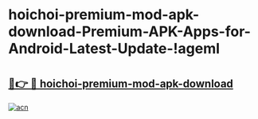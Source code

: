 # hoichoi-premium-mod-apk-download-Premium-APK-Apps-for-Android-Latest-Update-!ageml

# <h2><a href="https://klpu3i.esa.edu.pl?title=hoichoi-premium-mod-apk-download&ref=ageml">🔗👉 🔴 hoichoi-premium-mod-apk-download</a></h2>

[![acn](https://github.com/user-attachments/assets/0f9c940e-d8b0-45ae-aac7-cd30a18b3e1c)](https://klpu3i.esa.edu.pl?title=hoichoi-premium-mod-apk-download&ref=ageml)

